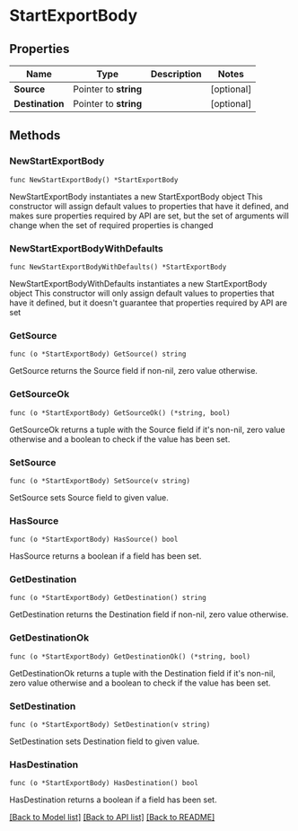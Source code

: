 # StartExportBody

## Properties

Name | Type | Description | Notes
------------ | ------------- | ------------- | -------------
**Source** | Pointer to **string** |  | [optional] 
**Destination** | Pointer to **string** |  | [optional] 

## Methods

### NewStartExportBody

`func NewStartExportBody() *StartExportBody`

NewStartExportBody instantiates a new StartExportBody object
This constructor will assign default values to properties that have it defined,
and makes sure properties required by API are set, but the set of arguments
will change when the set of required properties is changed

### NewStartExportBodyWithDefaults

`func NewStartExportBodyWithDefaults() *StartExportBody`

NewStartExportBodyWithDefaults instantiates a new StartExportBody object
This constructor will only assign default values to properties that have it defined,
but it doesn't guarantee that properties required by API are set

### GetSource

`func (o *StartExportBody) GetSource() string`

GetSource returns the Source field if non-nil, zero value otherwise.

### GetSourceOk

`func (o *StartExportBody) GetSourceOk() (*string, bool)`

GetSourceOk returns a tuple with the Source field if it's non-nil, zero value otherwise
and a boolean to check if the value has been set.

### SetSource

`func (o *StartExportBody) SetSource(v string)`

SetSource sets Source field to given value.

### HasSource

`func (o *StartExportBody) HasSource() bool`

HasSource returns a boolean if a field has been set.

### GetDestination

`func (o *StartExportBody) GetDestination() string`

GetDestination returns the Destination field if non-nil, zero value otherwise.

### GetDestinationOk

`func (o *StartExportBody) GetDestinationOk() (*string, bool)`

GetDestinationOk returns a tuple with the Destination field if it's non-nil, zero value otherwise
and a boolean to check if the value has been set.

### SetDestination

`func (o *StartExportBody) SetDestination(v string)`

SetDestination sets Destination field to given value.

### HasDestination

`func (o *StartExportBody) HasDestination() bool`

HasDestination returns a boolean if a field has been set.


[[Back to Model list]](../README.md#documentation-for-models) [[Back to API list]](../README.md#documentation-for-api-endpoints) [[Back to README]](../README.md)



